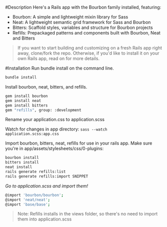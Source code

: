 #Description
Here's a Rails app with the Bourbon family installed, featuring:
* Bourbon: A simple and lightweight mixin library for Sass
* Neat: A lightweight semantic grid framework for Sass and Bourbon
* Bitters: Scaffold styles, variables and structure for Bourbon projects
* Refills: Prepackaged patterns and components built with Bourbon, Neat and Bitters

> If you want to start building and customizing on a fresh Rails app right away, clone/fork the repo. Otherwise, if you'd like to install it on your own Rails app, read on for more details.

#Installation
Run bundle install on the command line.
```bash
bundle install
```

Install bourbon, neat, bitters, and refills.
```bash
gem install bourbon
gem install neat
gem install bitters
gem "refills", group: :development
```

Rename your application.css to application.scss

Watch for changes in app directory:
``sass --watch application.scss:app.css``

Import bourbon, bitters, neat, refills for use in your rails app. Make sure you're in app/assets/stylesheets/css/0-plugins:
```bash
bourbon install
bitters install
neat install
rails generate refills:list
rails generate refills:import SNIPPET
```

*Go to application.scss and import them!*
```bash
@import 'bourbon/bourbon';
@import 'neat/neat';
@import 'base/base';
```
> Note: Refills installs in the views folder, so there's no need to import them into application.scss
